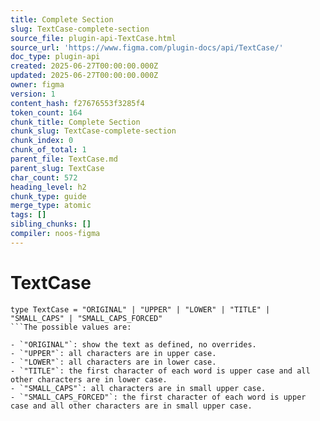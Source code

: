 ```yaml
---
title: Complete Section
slug: TextCase-complete-section
source_file: plugin-api-TextCase.html
source_url: 'https://www.figma.com/plugin-docs/api/TextCase/'
doc_type: plugin-api
created: 2025-06-27T00:00:00.000Z
updated: 2025-06-27T00:00:00.000Z
owner: figma
version: 1
content_hash: f27676553f3285f4
token_count: 164
chunk_title: Complete Section
chunk_slug: TextCase-complete-section
chunk_index: 0
chunk_of_total: 1
parent_file: TextCase.md
parent_slug: TextCase
char_count: 572
heading_level: h2
chunk_type: guide
merge_type: atomic
tags: []
sibling_chunks: []
compiler: noos-figma
---
```


# TextCase

```
type TextCase = "ORIGINAL" | "UPPER" | "LOWER" | "TITLE" | "SMALL_CAPS" | "SMALL_CAPS_FORCED"
```The possible values are:

- `"ORIGINAL"`: show the text as defined, no overrides.
- `"UPPER"`: all characters are in upper case.
- `"LOWER"`: all characters are in lower case.
- `"TITLE"`: the first character of each word is upper case and all other characters are in lower case.
- `"SMALL_CAPS"`: all characters are in small upper case.
- `"SMALL_CAPS_FORCED"`: the first character of each word is upper case and all other characters are in small upper case.

